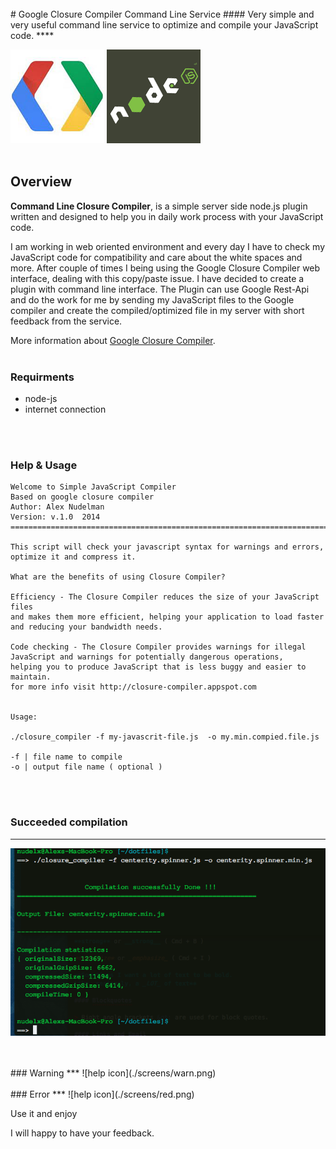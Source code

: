 <br>
#  Google Closure Compiler Command Line Service 
#### Very simple and very useful command line service to optimize and compile your JavaScript code.
****  

</br>

![closure icon](./screens/closure.png)
![nodejs  icon](./screens/nodejs.png)
</br>
</br>
## Overview 
**Command Line Closure Compiler**, is a simple server side node.js plugin written and designed to help you in daily work process with your JavaScript code.  

I am working in web oriented environment and every day I have to check my JavaScript code for compatibility and care about the white spaces and more. After couple of times I being using the Google Closure Compiler web interface, dealing with this copy/paste issue. I have decided to create a plugin with command line interface. The Plugin can use Google Rest-Api and do the work for me by sending my JavaScript files to the Google compiler and create the compiled/optimized file in my server with short feedback from the service.  

More information about [Google Closure Compiler](https://developers.google.com/closure/compiler/docs/gettingstarted_ui). 
<br>
<br>

### Requirments   

* node-js
* internet connection

<br>
<br>

### Help & Usage

```
Welcome to Simple JavaScript Compiler
Based on google closure compiler
Author: Alex Nudelman
Version: v.1.0  2014
===========================================================================

This script will check your javascript syntax for warnings and errors,
optimize it and compress it.

What are the benefits of using Closure Compiler?

Efficiency - The Closure Compiler reduces the size of your JavaScript files
and makes them more efficient, helping your application to load faster and reducing your bandwidth needs.

Code checking - The Closure Compiler provides warnings for illegal JavaScript and warnings for potentially dangerous operations,
helping you to produce JavaScript that is less buggy and easier to maintain.
for more info visit http://closure-compiler.appspot.com


Usage:

./closure_compiler -f my-javascrit-file.js  -o my.min.compied.file.js

-f | file name to compile
-o | output file name ( optional )

```


<br>
<br>
 
### Succeeded compilation 
***
 ![help icon](./screens/green.png)

</br>
</br>
### Warning 
***
 ![help icon](./screens/warn.png)
 
</br>
</br>
### Error 
***
 ![help icon](./screens/red.png)

Use it and enjoy  

I will happy to have your feedback.
